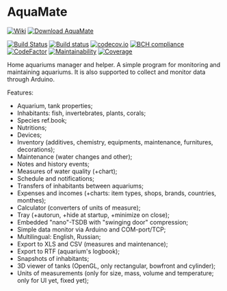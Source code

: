 # AquaMate

[![Wiki](https://img.shields.io/badge/browse-the%20wiki-orange.svg)](https://github.com/Serg-Norseman/AquaMate/wiki)
[![Download AquaMate](https://img.shields.io/sourceforge/dm/aquamate.svg)](https://sourceforge.net/projects/aquamate/files/latest/download)

[![Build Status](https://travis-ci.org/Serg-Norseman/AquaMate.svg?branch=master)](https://travis-ci.org/Serg-Norseman/AquaMate)
[![Build status](https://ci.appveyor.com/api/projects/status/61is7l0ym7wvqv8r?svg=true)](https://ci.appveyor.com/project/Serg-Norseman/AquaMate)
[![codecov.io](https://codecov.io/github/Serg-Norseman/AquaMate/coverage.svg?branch=master)](https://codecov.io/github/Serg-Norseman/AquaMate?branch=master)
[![BCH compliance](https://bettercodehub.com/edge/badge/Serg-Norseman/AquaMate?branch=master)](https://bettercodehub.com/results/Serg-Norseman/AquaMate)
[![CodeFactor](https://www.codefactor.io/repository/github/serg-norseman/aquamate/badge)](https://www.codefactor.io/repository/github/serg-norseman/aquamate)
[![Maintainability](https://sonarcloud.io/api/project_badges/measure?project=AquaMate&metric=sqale_rating)](https://sonarcloud.io/dashboard?id=AquaMate)
[![Coverage](https://sonarcloud.io/api/project_badges/measure?project=AquaMate&metric=coverage)](https://sonarcloud.io/dashboard?id=AquaMate)

Home aquariums manager and helper. A simple program for monitoring and maintaining aquariums.
It is also supported to collect and monitor data through Arduino. 

Features:
- Aquarium, tank properties;
- Inhabitants: fish, invertebrates, plants, corals;
- Species ref.book;
- Nutritions;
- Devices;
- Inventory (additives, chemistry, equipments, maintenance, furnitures, decorations);
- Maintenance (water changes and other);
- Notes and history events;
- Measures of water quality (+chart);
- Schedule and notifications;
- Transfers of inhabitants between aquariums;
- Expenses and incomes (+charts: item types, shops, brands, countries, monthes);
- Calculator (converters of units of measure);
- Tray (+autorun, +hide at startup, +minimize on close);
- Embedded "nano"-TSDB with "swinging door" compression;
- Simple data monitor via Arduino and COM-port/TCP;
- Multilingual: English, Russian;
- Export to XLS and CSV (measures and maintenance);
- Export to RTF (aquarium's logbook);
- Snapshots of inhabitants;
- 3D viewer of tanks (OpenGL, only rectangular, bowfront and cylinder);
- Units of measurements (only for size, mass, volume and temperature; only for UI yet, fixed yet);
